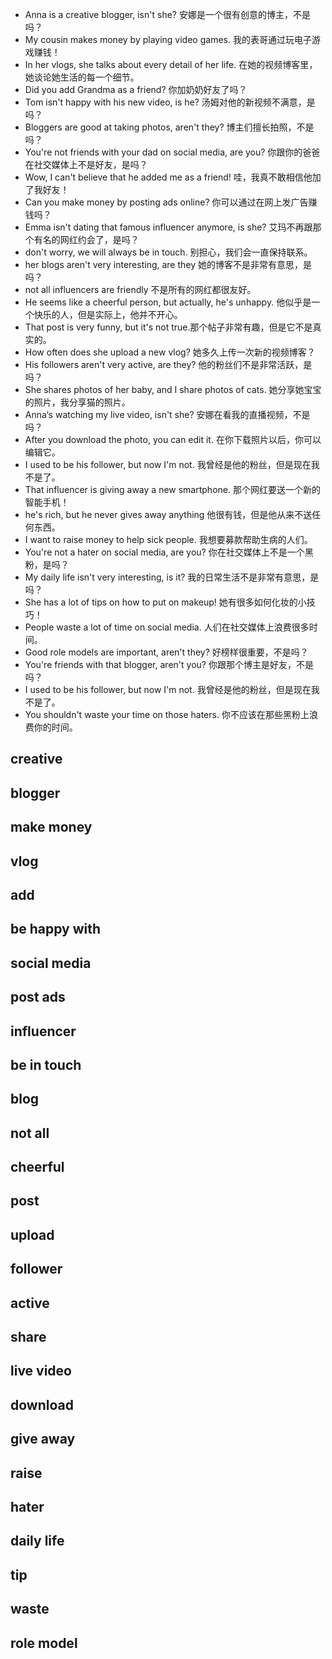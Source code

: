 
- Anna is a creative blogger, isn't she?  安娜是一个很有创意的博主，不是吗？
- My cousin makes money by playing video games. 我的表哥通过玩电子游戏赚钱！
- In her vlogs, she talks about every detail of her life. 在她的视频博客里，她谈论她生活的每一个细节。
- Did you add Grandma as a friend? 你加奶奶好友了吗？
- Tom isn't happy with his new video, is he? 汤姆对他的新视频不满意，是吗？
- Bloggers are good at taking photos, aren't they? 博主们擅长拍照，不是吗？
- You're not friends with your dad on social media, are you? 你跟你的爸爸在社交媒体上不是好友，是吗？
- Wow, I can't believe that he added me as a friend! 哇，我真不敢相信他加了我好友！
- Can you make money by posting ads online? 你可以通过在网上发广告赚钱吗？
- Emma isn't dating that famous influencer anymore, is she? 艾玛不再跟那个有名的网红约会了，是吗？
- don't worry, we will always be in touch. 别担心，我们会一直保持联系。
- her blogs aren't very interesting, are they 她的博客不是非常有意思，是吗？
- not all influencers are friendly 不是所有的网红都很友好。
- He seems like a cheerful person, but actually, he's unhappy. 他似乎是一个快乐的人，但是实际上，他并不开心。
- That post is very funny, but it's not true.那个帖子非常有趣，但是它不是真实的。
- How often does she upload a new vlog? 她多久上传一次新的视频博客？
- His followers aren't very active, are they? 他的粉丝们不是非常活跃，是吗？
- She shares photos of her baby, and I share photos of cats. 她分享她宝宝的照片，我分享猫的照片。
- Anna‘s watching my live video, isn't she? 安娜在看我的直播视频，不是吗？
- After you download the photo, you can edit it. 在你下载照片以后，你可以编辑它。
- I used to be his follower, but now I'm not. 我曾经是他的粉丝，但是现在我不是了。
- That influencer is giving away a new smartphone. 那个网红要送一个新的智能手机！
- he's rich, but he never gives away anything  他很有钱，但是他从来不送任何东西。
- I want to raise money to help sick people. 我想要募款帮助生病的人们。
- You're not a hater on social media, are you? 你在社交媒体上不是一个黑粉，是吗？
- My daily life isn't very interesting, is it? 我的日常生活不是非常有意思，是吗？
- She has a lot of tips on how to put on makeup! 她有很多如何化妆的小技巧！
- People waste a lot of time on social media. 人们在社交媒体上浪费很多时间。
- Good role models are important, aren't they? 好榜样很重要，不是吗？
- You're friends with that blogger, aren't you? 你跟那个博主是好友，不是吗？
- I used to be his follower, but now I'm not. 我曾经是他的粉丝，但是现在我不是了。
- You shouldn't waste your time on those haters. 你不应该在那些黑粉上浪费你的时间。

## creative

## blogger

## make money

## vlog

## add

## be happy with

## social media

## post ads

## influencer

## be in touch

## blog

## not all

## cheerful

## post

## upload

## follower

## active

## share

## live video

## download

## give away

## raise

## hater

## daily life

## tip

## waste

## role model